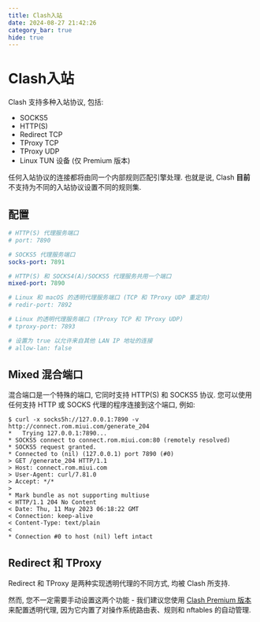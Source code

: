 ```yaml
---
title: Clash入站
date: 2024-08-27 21:42:26
category_bar: true
hide: true
---
```


# Clash入站

Clash 支持多种入站协议, 包括:

- SOCKS5
- HTTP(S)
- Redirect TCP
- TProxy TCP
- TProxy UDP
- Linux TUN 设备 (仅 Premium 版本)

任何入站协议的连接都将由同一个内部规则匹配引擎处理. 也就是说, Clash **目前**不支持为不同的入站协议设置不同的规则集.

## 配置

```yaml
# HTTP(S) 代理服务端口
# port: 7890

# SOCKS5 代理服务端口
socks-port: 7891

# HTTP(S) 和 SOCKS4(A)/SOCKS5 代理服务共用一个端口
mixed-port: 7890

# Linux 和 macOS 的透明代理服务端口 (TCP 和 TProxy UDP 重定向)
# redir-port: 7892

# Linux 的透明代理服务端口 (TProxy TCP 和 TProxy UDP)
# tproxy-port: 7893

# 设置为 true 以允许来自其他 LAN IP 地址的连接
# allow-lan: false
```

## Mixed 混合端口

混合端口是一个特殊的端口, 它同时支持 HTTP(S) 和 SOCKS5 协议. 您可以使用任何支持 HTTP 或 SOCKS 代理的程序连接到这个端口, 例如:

```shell
$ curl -x socks5h://127.0.0.1:7890 -v http://connect.rom.miui.com/generate_204
*   Trying 127.0.0.1:7890...
* SOCKS5 connect to connect.rom.miui.com:80 (remotely resolved)
* SOCKS5 request granted.
* Connected to (nil) (127.0.0.1) port 7890 (#0)
> GET /generate_204 HTTP/1.1
> Host: connect.rom.miui.com
> User-Agent: curl/7.81.0
> Accept: */*
>
* Mark bundle as not supporting multiuse
< HTTP/1.1 204 No Content
< Date: Thu, 11 May 2023 06:18:22 GMT
< Connection: keep-alive
< Content-Type: text/plain
<
* Connection #0 to host (nil) left intact
```

## Redirect 和 TProxy

Redirect 和 TProxy 是两种实现透明代理的不同方式, 均被 Clash 所支持.

然而, 您不一定需要手动设置这两个功能 - 我们建议您使用 [Clash Premium 版本](/zh_CN/premium/introduction) 来配置透明代理, 因为它内置了对操作系统路由表、规则和 nftables 的自动管理.
